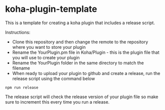 # koha-plugin-template
This is a template for creating a koha plugin that includes a release script.

Instructions:
- Clone this repository and then change the remote to the repository where you want to store your plugin
- Rename the YourPlugin.pm file in Koha/Plugin - this is the plugin file that you will use to create your plugin
- Rename the YourPlugin folder in the same directory to match the filename
- When ready to upload your plugin to github and create a release, run the release script using the command below

```
npm run release
```

The release script will check the release version of your plugin file so make sure to increment this every time you run a release.